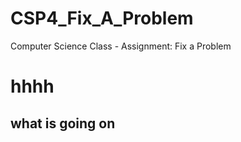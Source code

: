 # CSP4_Fix_A_Problem
Computer Science Class - Assignment: Fix a Problem
<body>

<h1> hhhh </h1>
<h2> what is going on </h2>

</body>
